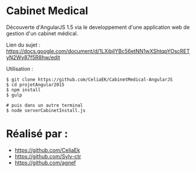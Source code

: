 # Cabinet Medical

Découverte d'AngularJS 1.5 via le developpement d'une application web de gestion d'un cabinet médical.

Lien du sujet : https://docs.google.com/document/d/1LXibjlYBc56etNN1wXShtqpYOscRETyN2Wy87f5R8hw/edit

Utilisation : 

    $ git clone https://github.com/CeliaEK/CabinetMedical-AngularJS
    $ cd projetAngular2015
    $ npm install
    $ gulp

    # puis dans un autre terminal
    $ node serverCabinetInstall.js



# Réalisé par : 
* https://github.com/CeliaEk
* https://github.com/Sylv-ctr
* https://github.com/agnef


